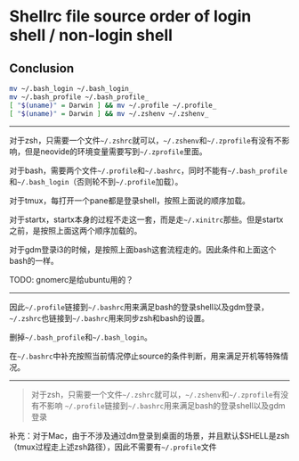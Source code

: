 # Shellrc file source order of login shell / non-login shell

## Conclusion

```bash
mv ~/.bash_login ~/.bash_login_
mv ~/.bash_profile ~/.bash_profile_
[ "$(uname)" = Darwin ] && mv ~/.profile ~/.profile_
[ "$(uname)" = Darwin ] && mv ~/.zshenv ~/.zshenv_
```

---

对于zsh，只需要一个文件`~/.zshrc`就可以，`~/.zshenv`和`~/.zprofile`有没有不影响，但是neovide的环境变量需要写到`~/.zprofile`里面。

对于bash，需要两个文件`~/.profile`和`~/.bashrc`，同时不能有`~/.bash_profile`和`~/.bash_login`（否则轮不到`~/.profile`加载）。

对于tmux，每打开一个pane都是登录shell，按照上面说的顺序加载。

对于startx，startx本身的过程不走这一套，而是走`~/.xinitrc`那些。但是startx之前，是按照上面这两个顺序加载的。

对于gdm登录i3的时候，是按照上面bash这套流程走的。因此条件和上面这个bash的一样。

TODO: gnomerc是给ubuntu用的？

---

因此`~/.profile`链接到`~/.bashrc`用来满足bash的登录shell以及gdm登录，`~/.zshrc`也链接到`~/.bashrc`用来同步zsh和bash的设置。

删掉`~/.bash_profile`和`~/.bash_login`。

在`~/.bashrc`中补充按照当前情况停止source的条件判断，用来满足开机等特殊情况。

---

> 对于zsh，只需要一个文件`~/.zshrc`就可以，`~/.zshenv`和`~/.zprofile`有没有不影响
> `~/.profile`链接到`~/.bashrc`用来满足bash的登录shell以及gdm登录

补充：对于Mac，由于不涉及通过dm登录到桌面的场景，并且默认$SHELL是zsh（tmux过程走上述zsh路径），因此不需要有`~/.profile`文件
